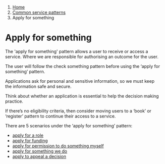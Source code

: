 1.  [Home](/docs/core/contents)
2.	[Common service patterns](/docs/core/common-service-patterns/overview)
3.  Apply for something

# Apply for something
The 'apply for something' pattern allows a user to receive or access a service. Where we are responsible for authorising an outcome for the user.  

The user will follow the check something pattern before using the ‘apply for something’ pattern.

Applications ask for personal and sensitive information, so we must keep the information safe and secure.

Think about whether an application is essential to help the decision making practice. 

If there’s no eligibility criteria, then consider moving users to a ‘book’ or ‘register’ pattern to continue their access to a service. 

There are 5 scenarios under the ‘apply for something’ pattern:

* [apply for a role](/docs/core/common-service-patterns/service-patterns/apply-for-something/apply-for-a-role/overview)
* [apply for funding](/docs/core/common-service-patterns/service-patterns/apply-for-something/apply-for-a-grant/overview)
* [apply for permission to do something myself](/docs/core/common-service-patterns/service-patterns/apply-for-something/apply-for-permission-to-do-something-myself/overview)
* [apply for something we do](/docs/core/common-service-patterns/service-patterns/apply-for-something/apply-for-something-ecc-does/overview)
* [apply to appeal a decision](/docs/core/common-service-patterns/service-patterns/apply-for-something/apply-to-appeal-a-decision/overview)
